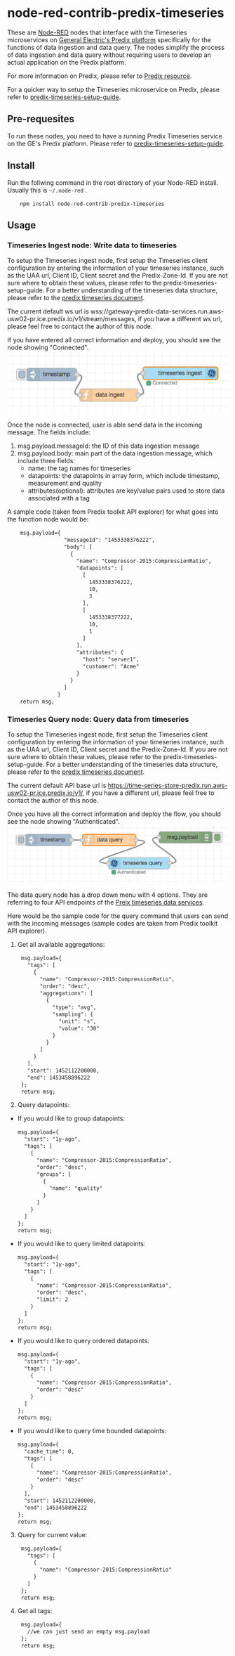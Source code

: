 # node-red-contrib-predix-timeseries


These are [Node-RED](http://nodered.org) nodes that interface with the Timeseries microservices on [General Electric's Predix platform](https://www.ge.com/digital/predix) specifically for the functions of data ingestion and data query. The nodes simplify the process of data ingestion and data query without requiring users to develop an actual application on the Predix platform. 

For more information on Predix, please refer to [Predix resource](https://www.predix.io/resources).

For a quicker way to setup the Timeseries microservice on Predix, please refer to [predix-timeseries-setup-guide](https://github.com/SenseTecnic/node-red-contrib-predix-timeseries/blob/master/predix-timeseries-setup.md). 

## Pre-requesites

To run these nodes, you need to have a running Predix Timeseries service on the GE's Predix platform. Please refer to [predix-timeseries-setup-guide](https://github.com/SenseTecnic/node-red-contrib-predix-timeseries/blob/master/predix-timeseries-setup.md). 

## Install

Run the follwing command in the root directory of your Node-RED install.
Usually this is `~/.node-red` .
```
    npm install node-red-contrib-predix-timeseries
```

## Usage

### Timeseries Ingest node: Write data to timeseries

To setup the Timeseries ingest node, first setup the Timeseries client configuration by entering the information of your timeseries instance, such as the UAA url, Client ID, Client secret and the Predix-Zone-Id. If you are not sure where to obtain these values, please refer to the predix-timeseries-setup-guide. For a better understanding of the timeseries data structure, please refer to the [predix timeseries document](https://www.predix.io/docs/?r=816498#F0PrUNk2).

The current default ws url is wss://gateway-predix-data-services.run.aws-usw02-pr.ice.predix.io/v1/stream/messages, if you have a different ws url, please feel free to contact the author of this node.

If you have entered all correct information and deploy, you should see the node showing "Connected".
![](readme_images/data_ingest_conencted.png?raw=true)

Once the node is connected, user is able send data in the incoming message. The fields include:

1. msg.payload.messageId: the ID of this data ingestion message
2. msg.payload.body: main part of the data ingestion message, which include three fields:
    * name: the tag names for timeseries 
    * datapoints: the datapoints in array form, which include timestamp, measurement and quality
    * attributes(optional): attributes are key/value pairs used to store data associated with a tag

A sample code (taken from Predix toolkit API explorer) for what goes into the function node would be:


        msg.payload={
                      "messageId": "1453338376222",
                      "body": [
                        {
                          "name": "Compressor-2015:CompressionRatio",
                          "datapoints": [
                            [
                              1453338376222,
                              10,
                              3
                            ],
                            [
                              1453338377222,
                              10,
                              1
                            ]
                          ],
                          "attributes": {
                            "host": "server1",
                            "customer": "Acme"
                          }
                        }
                      ]
                    }  
        return msg;


### Timeseries Query node: Query data from timeseries

To setup the Timeseries ingest node, first setup the Timeseries client configuration by entering the information of your timeseries instance, such as the UAA url, Client ID, Client secret and the Predix-Zone-Id. If you are not sure where to obtain these values, please refer to the predix-timeseries-setup-guide. For a better understanding of the timeseries data structure, please refer to the [predix timeseries document](https://www.predix.io/docs/?r=816498#F0PrUNk2).

The current default API base url is https://time-series-store-predix.run.aws-usw02-pr.ice.predix.io/v1/, if you have a different url, please feel free to contact the author of this node.

Once you have all the correct information and deploy the flow, you should see the node showing "Authenticated".
![](readme_images/data_query_authenticated.png?raw=true)

The data query node has a drop down menu with 4 options. They are referring to four API endpoints of the [Preix timeseries data services](https://www.predix.io/api#!/Asset).

Here would be the sample code for the query command that users can send with the incoming messages (sample codes are taken from Predix toolkit API explorer). 

1. Get all available aggregations:
    
        msg.payload={
          "tags": [
            {
              "name": "Compressor-2015:CompressionRatio",
              "order": "desc",
              "aggregations": [
                {
                  "type": "avg",
                  "sampling": {
                    "unit": "s",
                    "value": "30"
                  }
                }
              ]
            }
          ],
          "start": 1452112200000,
          "end": 1453458896222
        };
        return msg;

2. Query datapoints:
  
  * If you would like to group datapoints:

        msg.payload={
          "start": "1y-ago",
          "tags": [
            {
              "name": "Compressor-2015:CompressionRatio",
              "order": "desc",
              "groups": [
                {
                  "name": "quality"
                }
              ]
            }
          ]
        };
        return msg;

  * If you would like to query limited datapoints:

        msg.payload={
          "start": "1y-ago",
          "tags": [
            {
              "name": "Compressor-2015:CompressionRatio",
              "order": "desc",
              "limit": 2
            }
          ]
        };
        return msg; 

  * If you would like to query ordered datapoints:

        msg.payload={
          "start": "1y-ago",
          "tags": [
            {
              "name": "Compressor-2015:CompressionRatio",
              "order": "desc"
            }
          ]
        };
        return msg; 

  * If you would like to query time bounded datapoints:

        msg.payload={
          "cache_time": 0,
          "tags": [
            {
              "name": "Compressor-2015:CompressionRatio",
              "order": "desc"
            }
          ],
          "start": 1452112200000,
          "end": 1453458896222
        };
        return msg;   

3. Query for current value:

        msg.payload={
          "tags": [
            {
              "name": "Compressor-2015:CompressionRatio"
            }
          ]
        };
        return msg;  

4. Get all tags:

        msg.payload={
          //we can just send an empty msg.payload
        };
        return msg;  